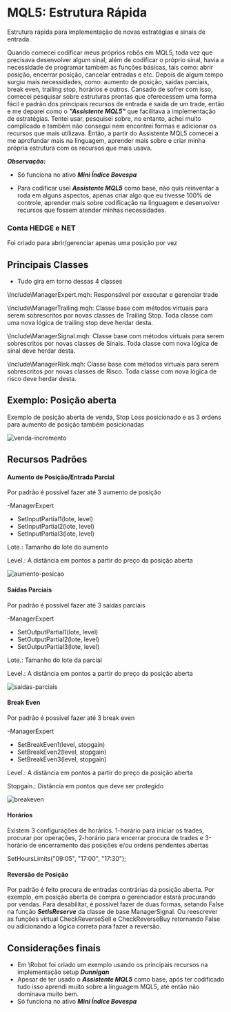 # MQL5: Estrutura Rápida
Estrutura rápida para implementação de novas estratégias e sinais de entrada.

Quando comecei codificar meus próprios robôs em MQL5, toda vez que precisava desenvolver algum sinal, além de codificar o próprio sinal, 
havia a necessidade de programar também as funções básicas, tais como: abrir posição, encerrar posição, cancelar entradas e etc. Depois
de algum tempo surgiu mais necessidades, como: aumento de posição, saídas parciais, break even, trailing stop, horários e outros. Cansado de sofrer com isso, comecei pesquisar sobre estruturas prontas que oferecessem uma forma fácil e padrão dos principais recursos de entrada e saída de um trade, então e me deparei como o ***"Assistente MQL5"*** que facilitava a implementação de estratégias. Tentei usar, pesquisei sobre, no entanto, achei muito complicado e também não consegui nem encontrei formas e adicionar os recursos que mais utilizava. Então, a partir do Assistente MQL5 comecei a me aprofundar mais na linguagem, aprender mais sobre e criar minha própria estrutura com os recursos que mais usava. 

***Observação:***
- Só funciona no ativo ***Mini Índice Bovespa***

- Para codificar usei ***Assistente MQL5*** como base, não quis reinventar a roda em alguns aspectos, apenas criar algo que eu tivesse 100% de controle, aprender mais sobre codificação na linguagem e desenvolver recursos que fossem atender minhas necessidades.

### Conta HEDGE e NET
Foi criado para abrir/gerenciar apenas uma posição por vez

## Principais Classes
- Tudo gira em torno dessas 4 classes

\Include\ManagerExpert.mqh: Responsável por executar e gerenciar trade

\Include\ManagerTrailing.mqh: Classe base com métodos virtuais para serem sobrescritos por novas classes de Trailing Stop. Toda classe com uma nova lógica de trailing stop deve herdar desta.

\Include\ManagerSignal.mqh: Classe base com métodos virtuais para serem sobrescritos por novas classes de Sinais. Toda classe com nova lógica de sinal deve herdar desta.

\Include\ManagerRisk.mqh: Classe base com métodos virtuais para serem sobrescritos por novas classes de Risco. Toda classe com nova lógica de risco deve herdar desta.

## Exemplo: Posição aberta
Exemplo de posição aberta de venda, Stop Loss posicionado e as 3 ordens para aumento de posição também posicionadas

![venda-incremento](https://user-images.githubusercontent.com/2820984/71563115-1fb35300-2a69-11ea-9172-ce7f33015ae6.jpg)

## Recursos Padrões

#### Aumento de Posição/Entrada Parcial
Por padrão é possível fazer até 3 aumento de posição

-ManagerExpert
<ul>
  <li> SetInputPartial1(lote, level)</li>
  <li> SetInputPartial2(lote, level)</li>
  <li> SetInputPartial3(lote, level)</li>
</ul>      

Lote.: Tamanho do lote do aumento

Level.: A distância em pontos a partir do preço da posição aberta

![aumento-posicao](https://user-images.githubusercontent.com/2820984/71563201-5e95d880-2a6a-11ea-9e5a-9525f7bea868.jpg)

#### Saídas Parciais
Por padrão é possível fazer até 3 saídas parciais

-ManagerExpert
<ul>
  <li> SetOutputPartial1(lote, level)</li>
  <li> SetOutputPartial2(lote, level)</li>
  <li> SetOutputPartial3(lote, level)</li>
</ul>

Lote.: Tamanho do lote da parcial

Level.: A distância em pontos a partir do preço da posição aberta

![saidas-parciais](https://user-images.githubusercontent.com/2820984/71563195-48881800-2a6a-11ea-80fa-cf2e9a3fa1a7.jpg)

#### Break Even
Por padrão é possível fazer até 3 break even

-ManagerExpert
<ul>
  <li> SetBreakEven1(level, stopgain)</li>
  <li> SetBreakEven2(level, stopgain)</li>
  <li> SetBreakEven3(level, stopgain)</li>
</ul>      

Level.: A distância em pontos a partir do preço da posição aberta

Stopgain.: Distância em pontos que deve ser protegido

![breakeven](https://user-images.githubusercontent.com/2820984/71563199-550c7080-2a6a-11ea-85c5-3a303b0d3053.jpg)

#### Horários
Existem 3 configurações de horários. 1-horário para iniciar os trades, procurar por operações, 2-horário para encerrar procura de trades e 3-horário de encerramento das posições e/ou ordens pendentes abertas

SetHoursLimits("09:05", "17:00", "17:30");

#### Reversão de Posição
Por padrão é feito procura de entradas contrárias da posição aberta. Por exemplo, em posição aberta de compra o gerenciador estará procurando por vendas. Para desabilitar, é possível fazer de duas formas, setando False na função ***SetIsReserve*** da classe de base ManagerSignal. Ou reescrever as funções virtual CheckReverseSell e CheckReverseBuy retornando False ou adicionando a lógica correta para fazer a reversão.

## Considerações finais
- Em \Robot foi criado um exemplo usando os principais recursos na implementação setup ***Dunnigan***
- Apesar de ter usado o ***Assistente MQL5*** como base, após  ter codificado tudo isso aprendi muito sobre a linguagem MQL5, até então não dominava muito bem.
- Só funciona no ativo ***Mini Índice Bovespa***
